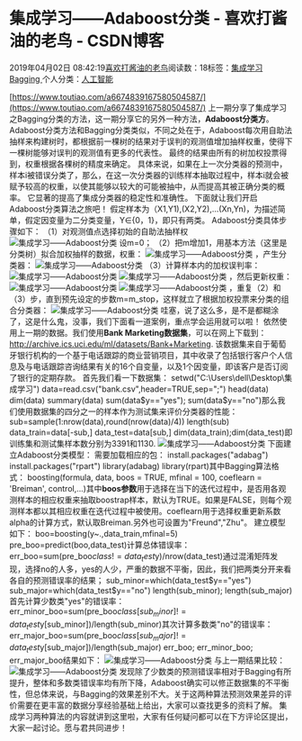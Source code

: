 
# 集成学习——Adaboost分类 - 喜欢打酱油的老鸟 - CSDN博客


2019年04月02日 08:42:19[喜欢打酱油的老鸟](https://me.csdn.net/weixin_42137700)阅读数：18标签：[集成学习																](https://so.csdn.net/so/search/s.do?q=集成学习&t=blog)[Bagging																](https://so.csdn.net/so/search/s.do?q=Bagging&t=blog)[
							](https://so.csdn.net/so/search/s.do?q=集成学习&t=blog)个人分类：[人工智能																](https://blog.csdn.net/weixin_42137700/article/category/7820233)


[https://www.toutiao.com/a6674839167580504587/](https://www.toutiao.com/a6674839167580504587/)
上一期分享了集成学习之Bagging分类的方法，这一期分享它的另外一种方法，**Adaboost分类方**。
Adaboost分类方法和Bagging分类类似，不同之处在于，Adaboost每次用自助法抽样来构建树时，都根据前一棵树的结果对于误判的观测值增加抽样权重，使得下一棵树能够对误判的观测值有更多的代表性。
最终的结果由所有的树加权投票得到，权重根据各棵树的精度来确定。
具体来说，如果在上一次分类器的预测中，样本i被错误分类了，那么，在这一次分类器的训练样本抽取过程中，样本i就会被赋予较高的权重，以使其能够以较大的可能被抽中，从而提高其被正确分类的概率。
它显著的提高了集成分类器的稳定性和准确性。
下面就让我们开启Adaboost分类算法之旅吧！
假定样本为（X1,Y1),(X2,Y2),...(Xn,Yn)，为描述简单，假定因变量为二分类变量，Y∈{0，1}，即只有两类。
Adaboost分类具体步骤如下：
（1）对观测值点选择初始的自助法抽样权
![集成学习——Adaboost分类](http://p1.pstatp.com/large/pgc-image/787381beae2048c18f2048fe8799dc8e)
设m=0；
（2）把m增加1，用基本方法（这里是分类树）拟合加权抽样的数据，权重：
![集成学习——Adaboost分类](http://p3.pstatp.com/large/pgc-image/faf58e9b7f704702aa0365464b50df9e)
，产生分类器：
![集成学习——Adaboost分类](http://p3.pstatp.com/large/pgc-image/a471692e0d4f47a2a860c932e2a686d7)
（3）计算样本内的加权误判率：
![集成学习——Adaboost分类](http://p3.pstatp.com/large/pgc-image/85f2fd56648e475f8e36e8dcee459397)
![集成学习——Adaboost分类](http://p3.pstatp.com/large/pgc-image/25b3c3719c6644d3ae20a558addf5dbe)
，然后更新权重：
![集成学习——Adaboost分类](http://p3.pstatp.com/large/pgc-image/c13b0a87ae3449159f47203409c6be8d)
![集成学习——Adaboost分类](http://p3.pstatp.com/large/pgc-image/47a6ebf567274c81b591b425bc4b6c13)
，重复（2）和（3）步，直到预先设定的步数m=m_stop，这样就立了根据加权投票来分类的组合分类器：
![集成学习——Adaboost分类](http://p1.pstatp.com/large/pgc-image/bdf84b0ab40044f1838099ef5f08b20e)
哇塞，说了这么多，是不是都糊涂了，这是什么鬼，没事，我们下面看一道案例，重点学会运用就可以啦！
依然使用上一期的数据。我们使用**Bank Marketing数据集**，可以在网上下载到：http://archive.ics.uci.edu/ml/datasets/Bank+Marketing.
该数据集来自于葡萄牙银行机构的一个基于电话跟踪的商业营销项目，其中收录了包括银行客户个人信息及与电话跟踪咨询结果有关的16个自变量，以及1个因变量，即该客户是否订阅了银行的定期存款。
首先我们看一下数据集：
setwd("C:\Users\dell\Desktop\集成学习")
data=read.csv("bank.csv",header=TRUE,sep=";")
head(data)
dim(data)
summary(data)
sum(data$y=="yes"); sum(data$y=="no")那么我们使用数据集的四分之一的样本作为测试集来评价分类器的性能：
sub=sample(1:nrow(data),round(nrow(data)/4))
length(sub)
data_train=data[-sub,]
data_test=data[sub,]
dim(data_train);dim(data_test)即训练集和测试集样本数分别为3391和1130.
![集成学习——Adaboost分类](http://p1.pstatp.com/large/pgc-image/40129999e7084b24b925f4303ab9321d)
下面建立Adaboost分类模型：
需要加载相应的包：
install.packages("adabag")
install.packages("rpart")
library(adabag)
library(rpart)其中Bagging算法格式：
boosting(formula, data, boos = TRUE, mfinal = 100, coeflearn = 'Breiman', control,...)其中**boos参数**用于选择在当下的迭代过程中，是否用各观测样本的相应权重来抽取boostrap样本，默认为TRUE。如果是FALSE，则每个观测样本都以其相应权重在迭代过程中被使用。coeflearn用于选择权重更新系数alpha的计算方式，默认取Breiman.另外也可设置为"Freund","Zhu"。
建立模型如下：
boo=boosting(y~.,data_train,mfinal=5)
pre_boo=predict(boo,data_test)计算总体错误率：
err_boo=sum(pre_boo$class!=data_test$y)/nrow(data_test)通过混淆矩阵发现，选择no的人多，yes的人少，严重的数据不平衡，因此，我们把两类分开来看各自的预测错误率的结果；
sub_minor=which(data_test$y=="yes")
sub_major=which(data_test$y=="no")
length(sub_minor); length(sub_major)首先计算少数类"yes"的错误率：
err_minor_boo=sum(pre_boo$class[sub_minor]!=data_test$y[sub_minor])/length(sub_minor)其次计算多数类"no"的错误率：
err_major_boo=sum(pre_boo$class[sub_major]!=data_test$y[sub_major])/length(sub_major)
err_boo; err_minor_boo; err_major_boo结果如下：
![集成学习——Adaboost分类](http://p3.pstatp.com/large/pgc-image/88643b4ca1654237be2f7cbbebe296df)
与上一期结果比较：
![集成学习——Adaboost分类](http://p1.pstatp.com/large/pgc-image/2549009185c840bfa59ecc53d9d65cd7)
发现除了少数类的预测错误率相对于Bagging有所提升，整体和多数类错误率均有所下降，Adaboost确实可以修正数据集的不平衡性，但总体来说，与Bagging的效果差别不大。关于这两种算法预测效果差异的评价需要在更丰富的数据分享经验基础上给出，大家可以查找更多的资料了解。
集成学习两种算法的内容就讲到这里啦，大家有任何疑问都可以在下方评论区提出，大家一起讨论。愿与君共同进步！

